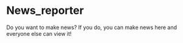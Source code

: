 # News_reporter
Do you want to make news? If you do, you can make news here and everyone else can view it!
